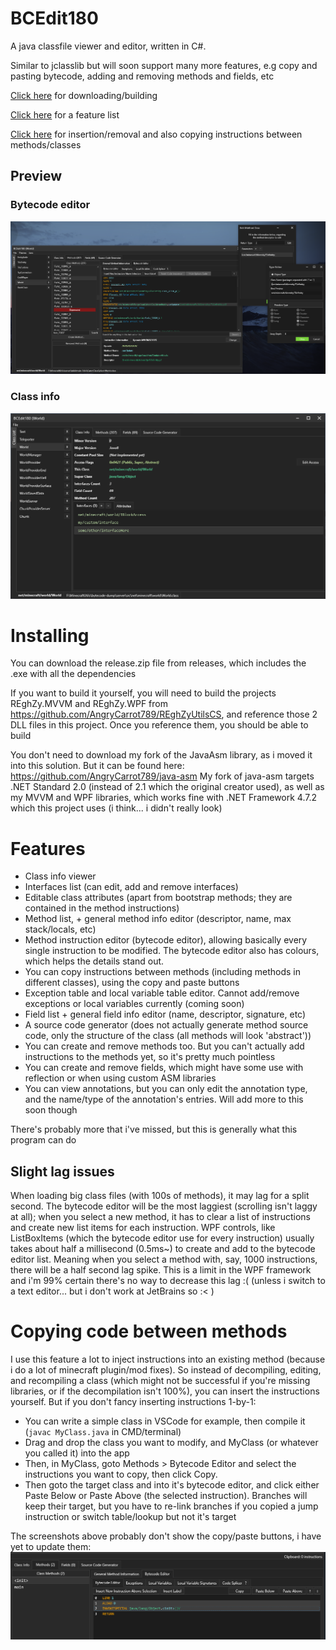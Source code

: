 

# BCEdit180
A java classfile viewer and editor, written in C#. 

Similar to jclasslib but will soon support many more features, e.g copy and pasting bytecode, adding and removing methods and fields, etc

[Click here](#installing) for downloading/building

[Click here](#features) for a feature list

[Click here](#copying-code-between-methods) for insertion/removal and also copying instructions between methods/classes



## Preview
### Bytecode editor
![](z17dYi6K4J.png)
### Class info
![](ydGC874C0X.png)

# Installing
You can download the release.zip file from releases, which includes the .exe with all the dependencies

If you want to build it yourself, you will need to build the projects REghZy.MVVM and REghZy.WPF from https://github.com/AngryCarrot789/REghZyUtilsCS,
and reference those 2 DLL files in this project. Once you reference them, you should be able to build

You don't need to download my fork of the JavaAsm library, as i moved it into this solution. But it can be found here: https://github.com/AngryCarrot789/java-asm
My fork of java-asm targets .NET Standard 2.0 (instead of 2.1 which the original creator used), as well as my MVVM and WPF libraries, which works fine with .NET Framework 4.7.2 which this project uses (i think... i didn't really look)

# Features 
- Class info viewer
- Interfaces list (can edit, add and remove interfaces)
- Editable class attributes (apart from bootstrap methods; they are contained in the method instructions)
- Method list, + general method info editor (descriptor, name, max stack/locals, etc)
- Method instruction editor (bytecode editor), allowing basically every single instruction to be modified. The bytecode editor also has colours, which helps the details stand out.
- You can copy instructions between methods (including methods in different classes), using the copy and paste buttons 
- Exception table and local variable table editor. Cannot add/remove exceptions or local variables currently (coming soon)
- Field list + general field info editor (name, descriptor, signature, etc)
- A source code generator (does not actually generate method source code, only the structure of the class (all methods will look 'abstract'))
- You can create and remove methods too. But you can't actually add instructions to the methods yet, so it's pretty much pointless
- You can create and remove fields, which might have some use with reflection or when using custom ASM libraries
- You can view annotations, but you can only edit the annotation type, and the name/type of the annotation's entries. Will add more to this soon though

There's probably more that i've missed, but this is generally what this program can do

## Slight lag issues
When loading big class files (with 100s of methods), it may lag for a split second. The bytecode editor will be the most laggiest (scrolling isn't laggy at all); when you select a new method, it has to clear a list of instructions and create new list items for each instruction. WPF controls, like ListBoxItems (which the bytecode editor use for every instruction) usually takes about half a millisecond (0.5ms~) to create and add to the bytecode editor list. Meaning when you select a method with, say, 1000 instructions, there will be a half second lag spike. This is a limit in the WPF framework and i'm 99% certain there's no way to decrease this lag :( (unless i switch to a text editor... but i don't work at JetBrains so :<   )

# Copying code between methods
I use this feature a lot to inject instructions into an existing method (because i do a lot of minecraft plugin/mod fixes). So instead of decompiling, editing, and recompiling a class (which might not be successful if you're missing libraries, or if the decompilation isn't 100%), you can insert the instructions yourself.
But if you don't fancy inserting instructions 1-by-1:
- You can write a simple class in VSCode for example, then compile it (`javac MyClass.java` in CMD/terminal)
- Drag and drop the class you want to modify, and MyClass (or whatever you called it) into the app
- Then, in MyClass, goto Methods > Bytecode Editor and select the instructions you want to copy, then click Copy.
- Then goto the target class and into it's bytecode editor, and click either Paste Below or Paste Above (the selected instruction). Branches will keep their target, but you have to re-link branches if you copied a jump instruction or switch table/lookup but not it's target

The screenshots above probably don't show the copy/paste buttons, i have yet to update them:
![](asdfbe.png)
